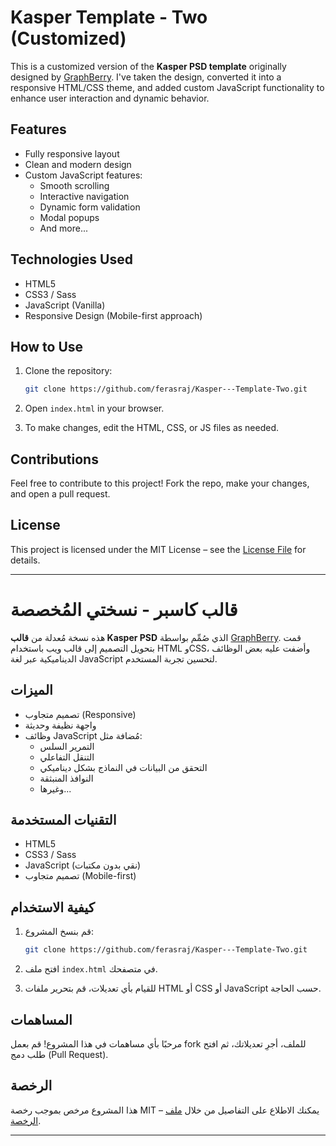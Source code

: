 # Kasper Template - Two (Customized)

This is a customized version of the **Kasper PSD template** originally designed by [GraphBerry](https://www.graphberry.com). I've taken the design, converted it into a responsive HTML/CSS theme, and added custom JavaScript functionality to enhance user interaction and dynamic behavior.

## Features

- Fully responsive layout
- Clean and modern design
- Custom JavaScript features:
  - Smooth scrolling
  - Interactive navigation
  - Dynamic form validation
  - Modal popups
  - And more...

## Technologies Used

- HTML5
- CSS3 / Sass
- JavaScript (Vanilla)
- Responsive Design (Mobile-first approach)

## How to Use

1. Clone the repository:

   ```bash
   git clone https://github.com/ferasraj/Kasper---Template-Two.git
   ```

2. Open `index.html` in your browser.
3. To make changes, edit the HTML, CSS, or JS files as needed.

## Contributions

Feel free to contribute to this project! Fork the repo, make your changes, and open a pull request.

## License

This project is licensed under the MIT License – see the [License File](LICENSE) for details.

---

# قالب كاسبر - نسختي المُخصصة

هذه نسخة مُعدلة من **قالب Kasper PSD** الذي صُمِّم بواسطة [GraphBerry](https://www.graphberry.com). قمت بتحويل التصميم إلى قالب ويب باستخدام HTML وCSS، وأضفت عليه بعض الوظائف الديناميكية عبر لغة JavaScript لتحسين تجربة المستخدم.

## الميزات

- تصميم متجاوب (Responsive)
- واجهة نظيفة وحديثة
- وظائف JavaScript مُضافة مثل:
  - التمرير السلس
  - التنقل التفاعلي
  - التحقق من البيانات في النماذج بشكل ديناميكي
  - النوافذ المنبثقة
  - وغيرها...

## التقنيات المستخدمة

- HTML5
- CSS3 / Sass
- JavaScript (نقي بدون مكتبات)
- تصميم متجاوب (Mobile-first)

## كيفية الاستخدام

1. قم بنسخ المشروع:

   ```bash
   git clone https://github.com/ferasraj/Kasper---Template-Two.git
   ```

2. افتح ملف `index.html` في متصفحك.
3. للقيام بأي تعديلات، قم بتحرير ملفات HTML أو CSS أو JavaScript حسب الحاجة.

## المساهمات

مرحبًا بأي مساهمات في هذا المشروع! قم بعمل fork للملف، أجرِ تعديلاتك، ثم افتح طلب دمج (Pull Request).

## الرخصة

هذا المشروع مرخص بموجب رخصة MIT – يمكنك الاطلاع على التفاصيل من خلال [ملف الرخصة](LICENSE).

---

